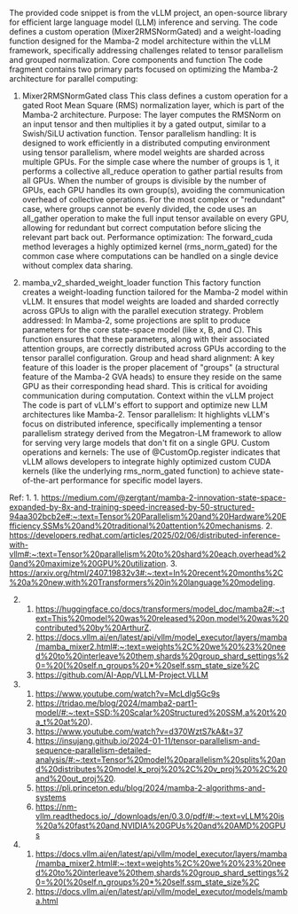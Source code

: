 
The provided code snippet is from the vLLM project, an open-source library for efficient large language model (LLM) inference and serving. The code defines a custom operation (Mixer2RMSNormGated) and a weight-loading function designed for the Mamba-2 model architecture within the vLLM framework, specifically addressing challenges related to tensor parallelism and grouped normalization. 
Core components and function
The code fragment contains two primary parts focused on optimizing the Mamba-2 architecture for parallel computing:

1. Mixer2RMSNormGated class
This class defines a custom operation for a gated Root Mean Square (RMS) normalization layer, which is part of the Mamba-2 architecture. 
Purpose: The layer computes the RMSNorm on an input tensor and then multiplies it by a gated output, similar to a Swish/SiLU activation function.
Tensor parallelism handling: It is designed to work efficiently in a distributed computing environment using tensor parallelism, where model weights are sharded across multiple GPUs.
For the simple case where the number of groups is 1, it performs a collective all_reduce operation to gather partial results from all GPUs.
When the number of groups is divisible by the number of GPUs, each GPU handles its own group(s), avoiding the communication overhead of collective operations.
For the most complex or "redundant" case, where groups cannot be evenly divided, the code uses an all_gather operation to make the full input tensor available on every GPU, allowing for redundant but correct computation before slicing the relevant part back out.
Performance optimization: The forward_cuda method leverages a highly optimized kernel (rms_norm_gated) for the common case where computations can be handled on a single device without complex data sharing. 

2. mamba_v2_sharded_weight_loader function
This factory function creates a weight-loading function tailored for the Mamba-2 model within vLLM. It ensures that model weights are loaded and sharded correctly across GPUs to align with the parallel execution strategy. 
Problem addressed: In Mamba-2, some projections are split to produce parameters for the core state-space model (like x, B, and C). This function ensures that these parameters, along with their associated attention groups, are correctly distributed across GPUs according to the tensor parallel configuration.
Group and head shard alignment: A key feature of this loader is the proper placement of "groups" (a structural feature of the Mamba-2 GVA heads) to ensure they reside on the same GPU as their corresponding head shard. This is critical for avoiding communication during computation. 
Context within the vLLM project
The code is part of vLLM's effort to support and optimize new LLM architectures like Mamba-2. 
Tensor parallelism: It highlights vLLM's focus on distributed inference, specifically implementing a tensor parallelism strategy derived from the Megatron-LM framework to allow for serving very large models that don't fit on a single GPU.
Custom operations and kernels: The use of @CustomOp.register indicates that vLLM allows developers to integrate highly optimized custom CUDA kernels (like the underlying rms_norm_gated function) to achieve state-of-the-art performance for specific model layers.

Ref:
1.
    1. https://medium.com/@zergtant/mamba-2-innovation-state-space-expanded-by-8x-and-training-speed-increased-by-50-structured-94aa302bcb2e#:~:text=Tensor%20Parallelism%20and%20Hardware%20Efficiency,SSMs%20and%20traditional%20attention%20mechanisms.
    2. https://developers.redhat.com/articles/2025/02/06/distributed-inference-with-vllm#:~:text=Tensor%20parallelism%20to%20shard%20each,overhead%20and%20maximize%20GPU%20utilization.
    3. https://arxiv.org/html/2407.19832v3#:~:text=In%20recent%20months%2C%20a%20new,with%20Transformers%20in%20language%20modeling.

2.
    1. https://huggingface.co/docs/transformers/model_doc/mamba2#:~:text=This%20model%20was%20released%20on,model%20was%20contributed%20by%20ArthurZ.
    2. https://docs.vllm.ai/en/latest/api/vllm/model_executor/layers/mamba/mamba_mixer2.html#:~:text=weights%2C%20we%20%23%20need%20to%20interleave%20them,shards%20group_shard_settings%20=%20(%20self.n_groups%20*%20self.ssm_state_size%2C
    3. https://github.com/AI-App/VLLM-Project.VLLM

3.
    1. https://www.youtube.com/watch?v=McLdlg5Gc9s
    2. https://tridao.me/blog/2024/mamba2-part1-model/#:~:text=SSD:%20Scalar%20Structured%20SSM,a%20t%20a_t%20at%20).
    3. https://www.youtube.com/watch?v=d370WztS7kA&t=37
    4. https://insujang.github.io/2024-01-11/tensor-parallelism-and-sequence-parallelism-detailed-analysis/#:~:text=Tensor%20model%20parallelism%20splits%20and%20distributes%20model,k_proj%20%2C%20v_proj%20%2C%20and%20out_proj%20.
    5. https://pli.princeton.edu/blog/2024/mamba-2-algorithms-and-systems
    6. https://nm-vllm.readthedocs.io/_/downloads/en/0.3.0/pdf/#:~:text=vLLM%20is%20a%20fast%20and,NVIDIA%20GPUs%20and%20AMD%20GPUs

4.
    1. https://docs.vllm.ai/en/latest/api/vllm/model_executor/layers/mamba/mamba_mixer2.html#:~:text=weights%2C%20we%20%23%20need%20to%20interleave%20them,shards%20group_shard_settings%20=%20(%20self.n_groups%20*%20self.ssm_state_size%2C
    2. https://docs.vllm.ai/en/latest/api/vllm/model_executor/models/mamba.html



